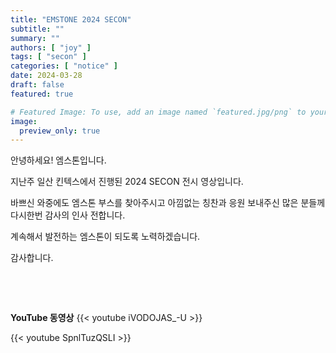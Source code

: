 ```yaml
---
title: "EMSTONE 2024 SECON"
subtitle: ""
summary: ""
authors: [ "joy" ]
tags: [ "secon" ]
categories: [ "notice" ]
date: 2024-03-28
draft: false
featured: true

# Featured Image: To use, add an image named `featured.jpg/png` to your page's folder.
image:
  preview_only: true
---
```


안녕하세요! 엠스톤입니다.


지난주 일산 킨텍스에서 진행된 2024 SECON 전시 영상입니다.

바쁘신 와중에도 엠스톤 부스를 찾아주시고 아낌없는 칭찬과 응원 보내주신 많은 분들께 다시한번 감사의 인사 전합니다. 

계속해서 발전하는 엠스톤이 되도록 노력하겠습니다.


감사합니다.

&nbsp;

&nbsp;

**YouTube 동영상**
{{< youtube iVODOJAS_-U >}}

{{< youtube SpnlTuzQSLI >}}

